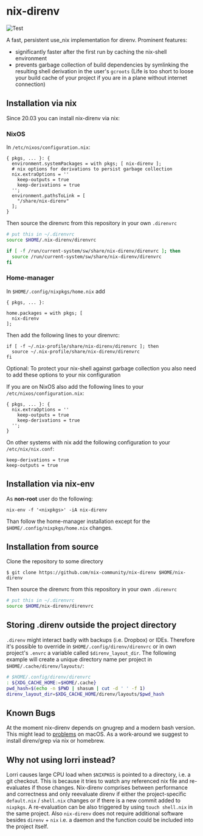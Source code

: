 # nix-direnv

![Test](https://github.com/nix-community/nix-direnv/workflows/Test/badge.svg)

A fast, persistent use_nix implementation for direnv.
Prominent features:

- significantly faster after the first run by caching the nix-shell environment
- prevents garbage collection of build dependencies by symlinking the resulting
  shell derivation in the user's `gcroots` (Life is too short to loose your
  build cache of your project if you are in a plane without internet connection)

## Installation via nix

Since 20.03 you can install nix-direnv via nix:

### NixOS

In `/etc/nixos/configuration.nix`:

```
{ pkgs, ... }: {
  environment.systemPackages = with pkgs; [ nix-direnv ];
  # nix options for derivations to persist garbage collection
  nix.extraOptions = ''
    keep-outputs = true
    keep-derivations = true
  '';
  environment.pathsToLink = [
    "/share/nix-direnv"
  ];
}
```

Then source the direnvrc from this repository in your own `.direnvrc`

```bash
# put this in ~/.direnvrc
source $HOME/.nix-direnv/direnvrc

if [ -f /run/current-system/sw/share/nix-direnv/direnvrc ]; then
  source /run/current-system/sw/share/nix-direnv/direnvrc
fi
```

### Home-manager

In `$HOME/.config/nixpkgs/home.nix` add

```
{ pkgs, ... }:

home.packages = with pkgs; [
  nix-direnv
];
```

Then add the following lines to your direnvrc:

```
if [ -f ~/.nix-profile/share/nix-direnv/direnvrc ]; then
  source ~/.nix-profile/share/nix-direnv/direnvrc
fi
```

Optional: To protect your nix-shell against garbage collection you also need to add these options to your nix configuration

If you are on NixOS also add the following lines to your `/etc/nixos/configuration.nix`:

```
{ pkgs, ... }: {
  nix.extraOptions = ''
    keep-outputs = true
    keep-derivations = true
  '';
}
```

On other systems with nix add the following configuration to your `/etc/nix/nix.conf`:

```
keep-derivations = true
keep-outputs = true
```

## Installation via nix-env

As **non-root** user do the following:

```console
nix-env -f '<nixpkgs>' -iA nix-direnv
```

Than follow the home-manager installation except for the `$HOME/.config/nixpkgs/home.nix` changes.

## Installation from source

Clone the repository to some directory

```console
$ git clone https://github.com/nix-community/nix-direnv $HOME/nix-direnv
```

Then source the direnvrc from this repository in your own `.direnvrc`

```bash
# put this in ~/.direnvrc
source $HOME/nix-direnv/direnvrc
```

## Storing .direnv outside the project directory

`.direnv` might interact badly with backups (i.e. Dropbox) or IDEs.
Therefore it's possible to override in `$HOME/.config/direnv/direnvrc` or
in own project's `.envrc` a variable called `$direnv_layout_dir`.
The following example will create a unique directory name per project
in `$HOME/.cache/direnv/layouts/`:


```bash
# $HOME/.config/direnv/direnvrc
: ${XDG_CACHE_HOME:=$HOME/.cache}
pwd_hash=$(echo -n $PWD | shasum | cut -d ' ' -f 1)
direnv_layout_dir=$XDG_CACHE_HOME/direnv/layouts/$pwd_hash
```

## Known Bugs

At the moment nix-direnv depends on gnugrep and a modern bash version.
This might lead to [problems](https://github.com/nix-community/nix-direnv/issues/3) on macOS.
As a work-around we suggest to install direnv/grep via nix or homebrew.

## Why not using lorri instead?

Lorri causes large CPU load when `$NIXPKGS` is pointed to a directory, i.e. a
git checkout. This is because it tries to watch any referenced nix file and
re-evaluates if those changes. Nix-direnv comprises between performance and
correctness and only reevaluate direnv if either the project-specific
`default.nix` / `shell.nix` changes or if there is a new commit added to
`nixpkgs`. A re-evaluation can be also triggered by using `touch shell.nix` in
the same project. Also `nix-direnv` does not require additional software besides
`direnv` + `nix` i.e. a daemon and the function could be included into the
project itself.
